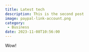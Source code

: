 ```yaml
---
title: Latest tech
description: This is the second post
image: paypal-link-account.png
category:
 - Business
date: 2023-11-08T10:56:00
---
```


Wow!